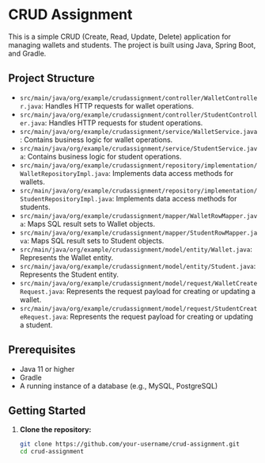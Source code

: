 # CRUD Assignment

This is a simple CRUD (Create, Read, Update, Delete) application for managing wallets and students. The project is built using Java, Spring Boot, and Gradle.

## Project Structure

- `src/main/java/org/example/crudassignment/controller/WalletController.java`: Handles HTTP requests for wallet operations.
- `src/main/java/org/example/crudassignment/controller/StudentController.java`: Handles HTTP requests for student operations.
- `src/main/java/org/example/crudassignment/service/WalletService.java`: Contains business logic for wallet operations.
- `src/main/java/org/example/crudassignment/service/StudentService.java`: Contains business logic for student operations.
- `src/main/java/org/example/crudassignment/repository/implementation/WalletRepositoryImpl.java`: Implements data access methods for wallets.
- `src/main/java/org/example/crudassignment/repository/implementation/StudentRepositoryImpl.java`: Implements data access methods for students.
- `src/main/java/org/example/crudassignment/mapper/WalletRowMapper.java`: Maps SQL result sets to Wallet objects.
- `src/main/java/org/example/crudassignment/mapper/StudentRowMapper.java`: Maps SQL result sets to Student objects.
- `src/main/java/org/example/crudassignment/model/entity/Wallet.java`: Represents the Wallet entity.
- `src/main/java/org/example/crudassignment/model/entity/Student.java`: Represents the Student entity.
- `src/main/java/org/example/crudassignment/model/request/WalletCreateRequest.java`: Represents the request payload for creating or updating a wallet.
- `src/main/java/org/example/crudassignment/model/request/StudentCreateRequest.java`: Represents the request payload for creating or updating a student.

## Prerequisites

- Java 11 or higher
- Gradle
- A running instance of a database (e.g., MySQL, PostgreSQL)

## Getting Started

1. **Clone the repository:**
   ```sh
   git clone https://github.com/your-username/crud-assignment.git
   cd crud-assignment
